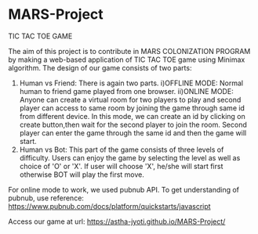 # MARS-Project
TIC TAC TOE GAME

The aim of this project is to contribute in MARS COLONIZATION PROGRAM by making a web-based application of TIC TAC TOE game using Minimax algorithm.
The design of our game consists of two parts:
1. Human vs Friend: There is again two parts.
i)OFFLINE MODE: Normal human to friend game played from one browser. 
ii)ONLINE MODE: Anyone can create a virtual room for two players to play and second player can access to same room by joining the game through same id from different device. 
In this mode, we can create an id by clicking on create button,then wait for the second player to join the room. Second player can enter the game through the same id and then the game will start.
2. Human vs Bot: This part of the game consists of three levels of difficulty. Users can enjoy the game by selecting the level as well as choice of 'O' or 'X'. If user will choose 'X', he/she will start first otherwise BOT will play the first move.

For online mode to work, we used pubnub API.
To get understanding of pubnub, use reference: https://www.pubnub.com/docs/platform/quickstarts/javascript

Access our game at url: https://astha-jyoti.github.io/MARS-Project/
